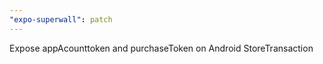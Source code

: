 ```yaml
---
"expo-superwall": patch
---
```


Expose appAcounttoken and purchaseToken on Android StoreTransaction
